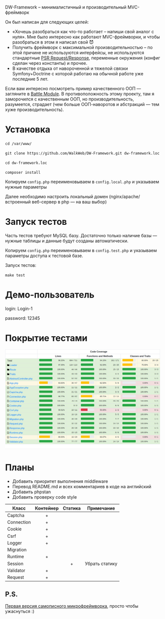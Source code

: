 
DW-Framework – минималистичный и производительный MVC-фреймворк

Он был написан для следующих целей:

- «Хочешь разобраться как что-то работает – напиши свой аналог с нуля». Мне было интересно как работают MVC-фреймворки,
и чтобы разобраться в этом я написал свой 😈
- Получить фреймворк с максимальной производительностью – по этой причине не используются интерфейсы, не используются 
стандартные [PSR Request/Response](https://www.php-fig.org/psr/psr-7/), переменные окружения (конфиг сделан через 
константы) и прочее.
- В качестве отдыха от навороченной и тяжелой связки Symfony+Doctrine с которой работаю на обычной работе уже последние
5 лет.

Если вам интересно посмотреть пример качественного ООП — загляните в [Battle Module](https://github.com/WalkWeb/Battle-Module).
В противоположность этому проекту, там я заморочился с качественным ООП, но производительность, разумеется, страдает 
(чем больше ООП-наворотов и абстракций — тем хуже производительность).

# Установка

`cd /var/www/`

`git clone https://github.com/WalkWeb/DW-Framework.git dw-framework.loc`

`cd dw-framework.loc`

`composer install`

Копируем `config.php` переименовываем в `config.local.php` и указываем нужные параметры

Далее необходимо настроить локальный домен (nginx/apache/встроенный веб-сервер в php — на ваш выбор)

# Запуск тестов

Часть тестов требуют MySQL базу. Достаточно только наличие базы — нужные таблицы и данные будут созданы автоматически.

Копируем `config.php` переименовываем в `config.test.php` и указываем параметры доступа к тестовой базе.

Запуск тестов:

`make test`

# Демо-пользователь

login: Login-1

password: 12345

# Покрытие тестами

![alt text](public/images/test-coverage.png)

# Планы

- Добавить приоритет выполнения middleware
- Перевод README.md и всех комментариев в коде на английский
- Добавить phpstan
- Добавить проверку code style

| Класс       | Контейнер | Статика | Примечание                          |  
|-------------|:---------:|:-------:|-------------------------------------|
| Captcha     |     +     |         |                                     |
| Connection  |     +     |         |                                     |
| Cookie      |     +     |         |                                     |
| Csrf        |     +     |         |                                     |
| Logger      |     +     |         |                                     |
| Migration   |           |         |                                     |
| Runtime     |     +     |         |                                     |
| Session     |           |    +    | Убрать статику                      |
| Validator   |     +     |         |                                     |
| Request     |     +     |         |                                     |

## P.S.

[Первая версия самописного микрофреймворка](https://github.com/WalkWeb/TickTackToe), просто чтобы ужаснуться :)
